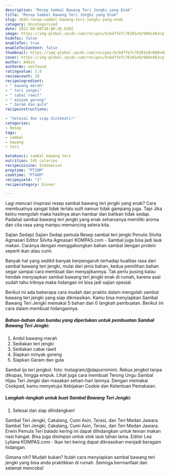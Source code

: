 ```yaml
---
description: "Resep Sambal Bawang Teri Jengki yang Enak"
title: "Resep Sambal Bawang Teri Jengki yang Enak"
slug: 1643-resep-sambal-bawang-teri-jengki-yang-enak
category: Uncategorized
date: 2022-09-08T16:00:36.030Z
image: https://img-global.cpcdn.com/recipes/bcbd7fe7c76201e9/680x482cq70/sambal-bawang-teri-jengki-foto-resep-utama.jpg
hideToc: false
enableToc: true
enableTocContent: false
thumbnail: https://img-global.cpcdn.com/recipes/bcbd7fe7c76201e9/680x482cq70/sambal-bawang-teri-jengki-foto-resep-utama.jpg
cover: https://img-global.cpcdn.com/recipes/bcbd7fe7c76201e9/680x482cq70/sambal-bawang-teri-jengki-foto-resep-utama.jpg
author: Admin
authorAv: notfound
ratingvalue: 3.8
reviewcount: 10
recipeingredient:
- " bawang merah"
- " teri jengki"
- " cabai rawit"
- " minyak goreng"
- " Garam dan gula"
recipeinstructions:

- "Selesai dan siap dinikmati!"
categories:
- Resep
tags:
- sambal
- bawang
- teri

katakunci: sambal bawang teri 
nutrition: 145 calories
recipecuisine: Indonesian
preptime: "PT10M"
cooktime: "PT46M"
recipeyield: "2"
recipecategory: Dinner

---
```



Lagi mencari inspirasi resep sambal bawang teri jengki yang enak? Cara membuatnya sangat tidak terlalu sulit namun tidak gampang juga. Tapi Jika keliru mengolah maka hasilnya akan hambar dan bahkan tidak sedap. Padahal sambal bawang teri jengki yang enak seharusnya memiliki aroma dan cita rasa yang mampu memancing selera kita.


Sajian Sedap) Sajian Sedap pemula Resep sambal teri jengki Penulis Silvita Agmasari Editor Silvita Agmasari KOMPAS.com - Sambal juga bisa jadi lauk makan. Caranya dengan menggabungkan bahan sambal dengan protein seperti ikan atau cumi.

Banyak hal yang sedikit banyak berpengaruh terhadap kualitas rasa dari sambal bawang teri jengki, mulai dari jenis bahan, kedua pemilihan bahan segar sampai cara membuat dan menyajikannya. Tak perlu pusing kalau hendak menyiapkan sambal bawang teri jengki enak di rumah, karena asal sudah tahu triknya maka hidangan ini bisa jadi sajian spesial.


Berikut ini ada beberapa cara mudah dan praktis dalam mengolah sambal bawang teri jengki yang siap dikreasikan. Kamu bisa menyiapkan Sambal Bawang Teri Jengki memakai 5 bahan dan 0 langkah pembuatan. Berikut ini cara dalam membuat hidangannya.

<!--inarticleads1-->

##### Bahan-bahan dan bumbu yang diperlukan untuk pembuatan Sambal Bawang Teri Jengki:

1. Ambil  bawang merah
1. Sediakan  teri jengki
1. Sediakan  cabai rawit
1. Siapkan  minyak goreng
1. Siapkan  Garam dan gula


Sambal ijo teri jengkol. foto: Instagram/@dapurnimimi. Rebus jengkol tanpa dikupas, hingga empuk. Lihat juga cara membuat Terong Ungu Sambal Hijau Teri Jengki dan masakan sehari-hari lainnya. Dengan memakai Cookpad, kamu menyetujui Kebijakan Cookie dan Ketentuan Pemakaian. 

<!--inarticleads2-->

##### Langkah-langkah untuk buat Sambal Bawang Teri Jengki:


1. Selesai dan siap dihidangkan!

Sambal Teri Jengki, Cakalang, Cumi Asin, Terasi, dan Teri Medan Jawara. Sambal Teri Jengki, Cakalang, Cumi Asin, Terasi, dan Teri Medan Jawara. Erwin Pemula Teri balado kering ini dapat dihidangkan untuk teman makan nasi hangat. Bisa juga disimpan untuk stok lauk tahan lama. Editor Lea Lyliana KOMPAS.com - Ikan teri kering dapat dikreasikan menjadi beragam hidangan. 

Gimana nih? Mudah bukan? Itulah cara menyiapkan sambal bawang teri jengki yang bisa anda praktikkan di rumah. Semoga bermanfaat dan selamat mencoba!
